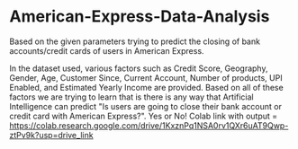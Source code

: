 # American-Express-Data-Analysis
Based on the given parameters trying to predict the closing of bank accounts/credit cards of users in American Express.

In the dataset used, various factors such as Credit Score, Geography, Gender, Age, Customer Since, Current Account, Number of products, UPI Enabled, and Estimated Yearly Income are provided. Based on all of these factors we are trying to learn that is there is any way that Artificial Intelligence can predict "Is users are going to close their bank account or credit card with American Express?". Yes or No!
Colab link with output = https://colab.research.google.com/drive/1KxznPq1NSA0rv1QXr6uAT9Qwp-ztPv9k?usp=drive_link

